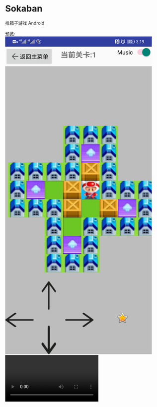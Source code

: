 # Sokaban
推箱子游戏 Android

预览:
![image](https://github.com/TheDawnCc/Sokaban/blob/master/Preview/PreviewImg2.jpg)
![mp4](https://github.com/TheDawnCc/Sokaban/blob/master/Preview/PreviewVideo.mp4)
